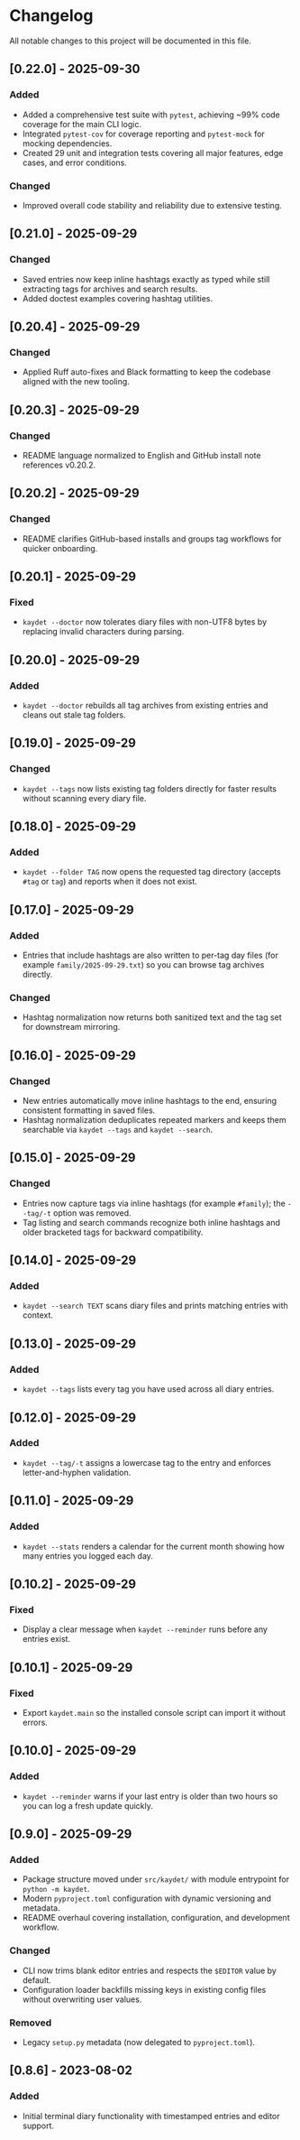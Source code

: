 # Changelog

All notable changes to this project will be documented in this file.

## [0.22.0] - 2025-09-30
### Added
- Added a comprehensive test suite with `pytest`, achieving ~99% code coverage for the main CLI logic.
- Integrated `pytest-cov` for coverage reporting and `pytest-mock` for mocking dependencies.
- Created 29 unit and integration tests covering all major features, edge cases, and error conditions.

### Changed
- Improved overall code stability and reliability due to extensive testing.

## [0.21.0] - 2025-09-29
### Changed
- Saved entries now keep inline hashtags exactly as typed while still extracting
  tags for archives and search results.
- Added doctest examples covering hashtag utilities.

## [0.20.4] - 2025-09-29
### Changed
- Applied Ruff auto-fixes and Black formatting to keep the codebase aligned with the new tooling.

## [0.20.3] - 2025-09-29
### Changed
- README language normalized to English and GitHub install note references v0.20.2.

## [0.20.2] - 2025-09-29
### Changed
- README clarifies GitHub-based installs and groups tag workflows for quicker onboarding.

## [0.20.1] - 2025-09-29
### Fixed
- `kaydet --doctor` now tolerates diary files with non-UTF8 bytes by replacing invalid characters during parsing.

## [0.20.0] - 2025-09-29
### Added
- `kaydet --doctor` rebuilds all tag archives from existing entries and cleans out stale tag folders.

## [0.19.0] - 2025-09-29
### Changed
- `kaydet --tags` now lists existing tag folders directly for faster results without scanning every diary file.

## [0.18.0] - 2025-09-29
### Added
- `kaydet --folder TAG` now opens the requested tag directory (accepts `#tag` or `tag`) and reports when it does not exist.

## [0.17.0] - 2025-09-29
### Added
- Entries that include hashtags are also written to per-tag day files (for example `family/2025-09-29.txt`) so you can browse tag archives directly.

### Changed
- Hashtag normalization now returns both sanitized text and the tag set for downstream mirroring.

## [0.16.0] - 2025-09-29
### Changed
- New entries automatically move inline hashtags to the end, ensuring consistent formatting in saved files.
- Hashtag normalization deduplicates repeated markers and keeps them searchable via `kaydet --tags` and `kaydet --search`.

## [0.15.0] - 2025-09-29
### Changed
- Entries now capture tags via inline hashtags (for example `#family`); the `--tag/-t` option was removed.
- Tag listing and search commands recognize both inline hashtags and older bracketed tags for backward compatibility.

## [0.14.0] - 2025-09-29
### Added
- `kaydet --search TEXT` scans diary files and prints matching entries with context.

## [0.13.0] - 2025-09-29
### Added
- `kaydet --tags` lists every tag you have used across all diary entries.

## [0.12.0] - 2025-09-29
### Added
- `kaydet --tag/-t` assigns a lowercase tag to the entry and enforces letter-and-hyphen validation.

## [0.11.0] - 2025-09-29
### Added
- `kaydet --stats` renders a calendar for the current month showing how many entries you logged each day.

## [0.10.2] - 2025-09-29
### Fixed
- Display a clear message when `kaydet --reminder` runs before any entries exist.

## [0.10.1] - 2025-09-29
### Fixed
- Export `kaydet.main` so the installed console script can import it without errors.

## [0.10.0] - 2025-09-29
### Added
- `kaydet --reminder` warns if your last entry is older than two hours so you can log a fresh update quickly.

## [0.9.0] - 2025-09-29
### Added
- Package structure moved under `src/kaydet/` with module entrypoint for `python -m kaydet`.
- Modern `pyproject.toml` configuration with dynamic versioning and metadata.
- README overhaul covering installation, configuration, and development workflow.

### Changed
- CLI now trims blank editor entries and respects the `$EDITOR` value by default.
- Configuration loader backfills missing keys in existing config files without overwriting user values.

### Removed
- Legacy `setup.py` metadata (now delegated to `pyproject.toml`).

## [0.8.6] - 2023-08-02
### Added
- Initial terminal diary functionality with timestamped entries and editor support.